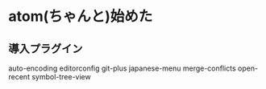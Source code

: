 # atom(ちゃんと)始めた
## 導入プラグイン
 auto-encoding
 editorconfig
 git-plus
 japanese-menu
 merge-conflicts
 open-recent
 symbol-tree-view
